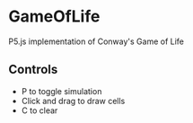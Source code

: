# GameOfLife

P5.js implementation of Conway's Game of Life

## Controls

- P to toggle simulation
- Click and drag to draw cells
- C to clear
